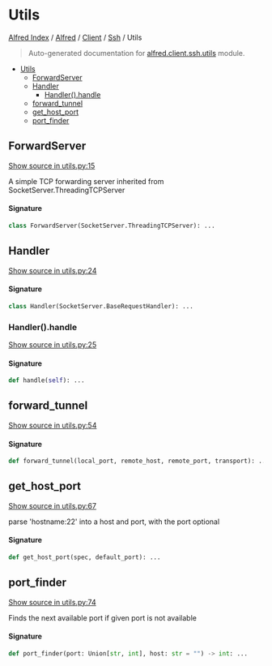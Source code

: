 # Utils

[Alfred Index](../../../README.md#alfred-index) / [Alfred](../../index.md#alfred) / [Client](../index.md#client) / [Ssh](./index.md#ssh) / Utils

> Auto-generated documentation for [alfred.client.ssh.utils](../../../../alfred/client/ssh/utils.py) module.

- [Utils](#utils)
  - [ForwardServer](#forwardserver)
  - [Handler](#handler)
    - [Handler().handle](#handler()handle)
  - [forward_tunnel](#forward_tunnel)
  - [get_host_port](#get_host_port)
  - [port_finder](#port_finder)

## ForwardServer

[Show source in utils.py:15](../../../../alfred/client/ssh/utils.py#L15)

A simple TCP forwarding server inherited from SocketServer.ThreadingTCPServer

#### Signature

```python
class ForwardServer(SocketServer.ThreadingTCPServer): ...
```



## Handler

[Show source in utils.py:24](../../../../alfred/client/ssh/utils.py#L24)

#### Signature

```python
class Handler(SocketServer.BaseRequestHandler): ...
```

### Handler().handle

[Show source in utils.py:25](../../../../alfred/client/ssh/utils.py#L25)

#### Signature

```python
def handle(self): ...
```



## forward_tunnel

[Show source in utils.py:54](../../../../alfred/client/ssh/utils.py#L54)

#### Signature

```python
def forward_tunnel(local_port, remote_host, remote_port, transport): ...
```



## get_host_port

[Show source in utils.py:67](../../../../alfred/client/ssh/utils.py#L67)

parse 'hostname:22' into a host and port, with the port optional

#### Signature

```python
def get_host_port(spec, default_port): ...
```



## port_finder

[Show source in utils.py:74](../../../../alfred/client/ssh/utils.py#L74)

Finds the next available port if given port is not available

#### Signature

```python
def port_finder(port: Union[str, int], host: str = "") -> int: ...
```